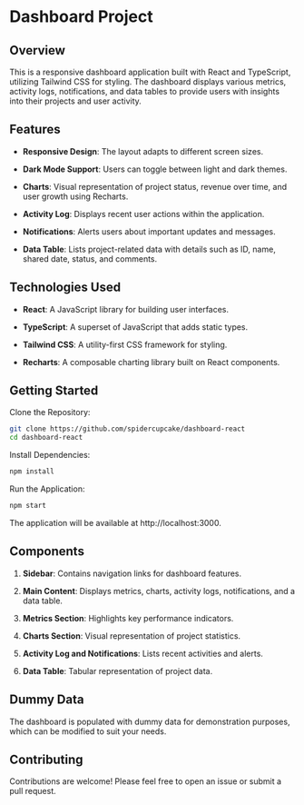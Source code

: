 # Dashboard Project

## Overview

This is a responsive dashboard application built with React and TypeScript, utilizing Tailwind CSS for styling. The dashboard displays various metrics, activity logs, notifications, and data tables to provide users with insights into their projects and user activity.

## Features

- **Responsive Design**: The layout adapts to different screen sizes.

- **Dark Mode Support**: Users can toggle between light and dark themes.

- **Charts**: Visual representation of project status, revenue over time, and user growth using Recharts.

- **Activity Log**: Displays recent user actions within the application.

- **Notifications**: Alerts users about important updates and messages.

- **Data Table**: Lists project-related data with details such as ID, name, shared date, status, and comments.

## Technologies Used

- **React**: A JavaScript library for building user interfaces.

- **TypeScript**: A superset of JavaScript that adds static types.

- **Tailwind CSS**: A utility-first CSS framework for styling.

- **Recharts**: A composable charting library built on React components.

## Getting Started

Clone the Repository:

```bash
git clone https://github.com/spidercupcake/dashboard-react
cd dashboard-react
```

Install Dependencies:

```bash
npm install
```

Run the Application:

```bash
npm start
```

The application will be available at http://localhost:3000.

## Components

1.  **Sidebar**: Contains navigation links for dashboard features.

2.  **Main Content**: Displays metrics, charts, activity logs, notifications, and a data table.

3.  **Metrics Section**: Highlights key performance indicators.

4.  **Charts Section**: Visual representation of project statistics.

5.  **Activity Log and Notifications**: Lists recent activities and alerts.

6.  **Data Table**: Tabular representation of project data.

## Dummy Data

The dashboard is populated with dummy data for demonstration purposes, which can be modified to suit your needs.

## Contributing

Contributions are welcome! Please feel free to open an issue or submit a pull request.
